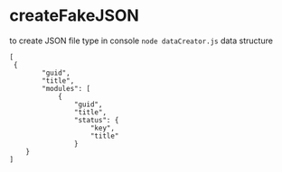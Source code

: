 # createFakeJSON
to create JSON file type in console ```node dataCreator.js```
data structure 
```  
[
 {
		"guid",
		"title",
		"modules": [
			{
				"guid",
				"title",
				"status": {
					"key",
					"title"
				}
    }
] 
